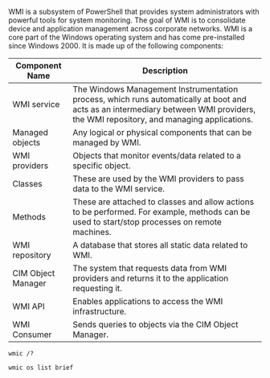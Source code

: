 WMI is a subsystem of PowerShell that provides system administrators with powerful tools for system monitoring. The goal of WMI is to consolidate device and application management across corporate networks. WMI is a core part of the Windows operating system and has come pre-installed since Windows 2000. It is made up of the following components:

|**Component Name**|**Description**|
|---|---|
|WMI service|The Windows Management Instrumentation process, which runs automatically at boot and acts as an intermediary between WMI providers, the WMI repository, and managing applications.|
|Managed objects|Any logical or physical components that can be managed by WMI.|
|WMI providers|Objects that monitor events/data related to a specific object.|
|Classes|These are used by the WMI providers to pass data to the WMI service.|
|Methods|These are attached to classes and allow actions to be performed. For example, methods can be used to start/stop processes on remote machines.|
|WMI repository|A database that stores all static data related to WMI.|
|CIM Object Manager|The system that requests data from WMI providers and returns it to the application requesting it.|
|WMI API|Enables applications to access the WMI infrastructure.|
|WMI Consumer|Sends queries to objects via the CIM Object Manager.|
```cmd-session
wmic /?
```

```cmd-session
wmic os list brief
```